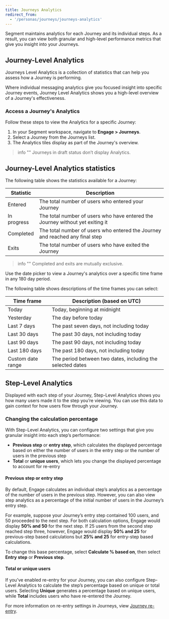 ```yaml
---
title: Journeys Analytics
redirect_from:
  - '/personas/journeys/journeys-analytics'
---
```


Segment maintains analytics for each Journey and its individual steps. As a result, you can view both granular and high-level performance metrics that give you insight into your Journeys.

## Journey-Level Analytics

Journeys Level Analytics is a collection of statistics that can help you assess how a Journey is performing.

Where individual messaging analytics give you focused insight into specific Journey events, Journey Level Analytics shows you a high-level overview of a Journey's effectiveness.

### Access a Journey's Analytics

Follow these steps to view the Analytics for a specific Journey:

1. In your Segment workspace, navigate to **Engage > Journeys**.
2. Select a Journey from the Journeys list.
3. The Analytics tiles display as part of the Journey's overview.

> info ""
> Journeys in draft status don’t display Analytics.

## Journey-Level Analytics statistics

The following table shows the statistics available for a Journey:

| Statistic   | Description                                                                   |
| ----------- | ----------------------------------------------------------------------------- |
| Entered     | The total number of users who entered your Journey                            |
| In progress | The total number of users who have entered the Journey without yet exiting it |
| Completed   | The total number of users who entered the Journey and reached any final step  |
| Exits       | The total number of users who have exited the Journey                         |

> info ""
> Completed and exits are mutually exclusive.

Use the date picker to view a Journey's analytics over a specific time frame in any 180 day period.

The following table shows descriptions of the time frames you can select:

| Time frame        | Description (based on UTC)                                 |
| ----------------- | ---------------------------------------------------------- |
| Today             | Today, beginning at midnight                               |
| Yesterday         | The day before today                                       |
| Last 7 days       | The past seven days, not including today                   |
| Last 30 days      | The past 30 days, not including today                      |
| Last 90 days      | The past 90 days, not including today                      |
| Last 180 days     | The past 180 days, not including today                     |
| Custom date range | The period between two dates, including the selected dates |

## Step-Level Analytics

Displayed with each step of your Journey, Step-Level Analytics shows you how many users made it to the step you’re viewing. You can use this data to gain context for how users flow through your Journey.

### Changing the calculation percentage

With Step-Level Analytics, you can configure two settings that give you granular insight into each step’s performance:  

- **Previous step** or **entry step**, which calculates the displayed percentage based on either the number of users in the entry step or the number of users in the previous step
- **Total** or **unique users**, which lets you change the displayed percentage to account for re-entry

#### Previous step or entry step

By default, Engage calculates an individual step’s analytics as a percentage of the number of users in the previous step. However, you can also view step analytics as a percentage of the initial number of users in the Journey’s entry step.  

For example, suppose your Journey’s entry step contained 100 users, and 50 proceeded to the next step. For both calculation options, Engage would display **50% and 50** for the next step. If 25 users from the second step reached step three, however, Engage would display **50% and 25** for previous-step based calculations but **25% and 25** for entry-step based calculations.

To change this base percentage, select **Calculate % based on**, then select **Entry step** or **Previous step**.

#### Total or unique users

If you’ve enabled re-entry for your Journey, you can also configure Step-Level Analytics to calculate the step’s percentage based on unique or total users. Selecting **Unique** generates a percentage based on unique users, while **Total** includes users who have re-entered the Journey.

For more information on re-entry settings in Journeys, view [Journey re-entry](/docs/engage/journeys/build-journey/#journey-re-entry).